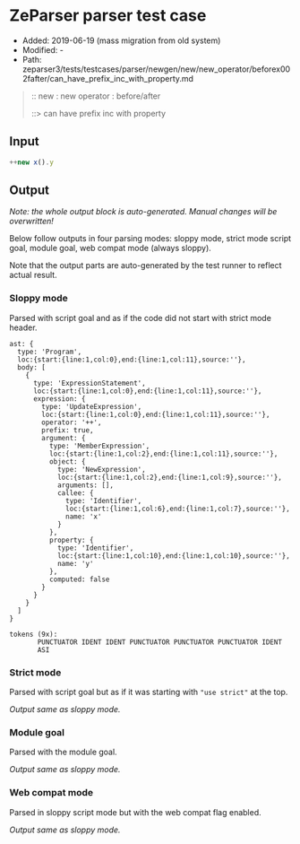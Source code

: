 # ZeParser parser test case

- Added: 2019-06-19 (mass migration from old system)
- Modified: -
- Path: zeparser3/tests/testcases/parser/newgen/new/new_operator/beforex002fafter/can_have_prefix_inc_with_property.md

> :: new : new operator : before/after
>
> ::> can have prefix inc with property

## Input

`````js
++new x().y
`````

## Output

_Note: the whole output block is auto-generated. Manual changes will be overwritten!_

Below follow outputs in four parsing modes: sloppy mode, strict mode script goal, module goal, web compat mode (always sloppy).

Note that the output parts are auto-generated by the test runner to reflect actual result.

### Sloppy mode

Parsed with script goal and as if the code did not start with strict mode header.

`````
ast: {
  type: 'Program',
  loc:{start:{line:1,col:0},end:{line:1,col:11},source:''},
  body: [
    {
      type: 'ExpressionStatement',
      loc:{start:{line:1,col:0},end:{line:1,col:11},source:''},
      expression: {
        type: 'UpdateExpression',
        loc:{start:{line:1,col:0},end:{line:1,col:11},source:''},
        operator: '++',
        prefix: true,
        argument: {
          type: 'MemberExpression',
          loc:{start:{line:1,col:2},end:{line:1,col:11},source:''},
          object: {
            type: 'NewExpression',
            loc:{start:{line:1,col:2},end:{line:1,col:9},source:''},
            arguments: [],
            callee: {
              type: 'Identifier',
              loc:{start:{line:1,col:6},end:{line:1,col:7},source:''},
              name: 'x'
            }
          },
          property: {
            type: 'Identifier',
            loc:{start:{line:1,col:10},end:{line:1,col:10},source:''},
            name: 'y'
          },
          computed: false
        }
      }
    }
  ]
}

tokens (9x):
       PUNCTUATOR IDENT IDENT PUNCTUATOR PUNCTUATOR PUNCTUATOR IDENT
       ASI
`````

### Strict mode

Parsed with script goal but as if it was starting with `"use strict"` at the top.

_Output same as sloppy mode._

### Module goal

Parsed with the module goal.

_Output same as sloppy mode._

### Web compat mode

Parsed in sloppy script mode but with the web compat flag enabled.

_Output same as sloppy mode._
